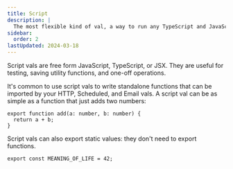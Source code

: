 ```yaml
---
title: Script
description: |
  The most flexible kind of val, a way to run any TypeScript and JavaScript
sidebar:
  order: 2
lastUpdated: 2024-03-18
---
```


Script vals are free form JavaScript, TypeScript, or JSX. They are useful
for testing, saving utility functions, and one-off operations.

It's common to use script vals to write standalone functions that can
be imported by your HTTP, Scheduled, and Email vals. A script val
can be as simple as a function that just adds two numbers:

```tsx
export function add(a: number, b: number) {
  return a + b;
}
```

Script vals can also export static values: they don't need to export
functions.

```tsx
export const MEANING_OF_LIFE = 42;
```